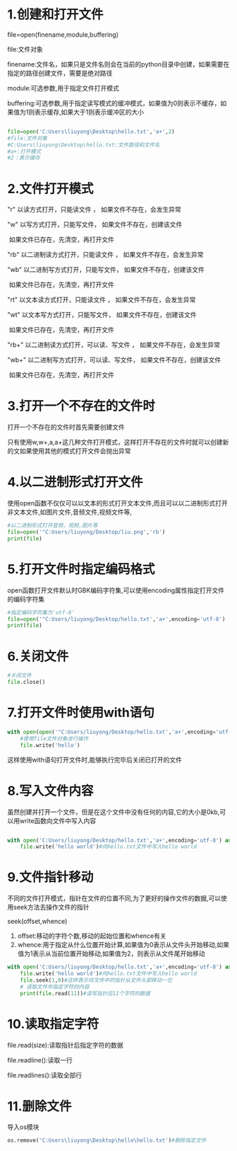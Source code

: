 # 1.创建和打开文件

file=open(finename,module,buffering)

file:文件对象

finename:文件名，如果只是文件名则会在当前的python目录中创建，如果需要在指定的路径创建文件，需要是绝对路径

module:可选参数,用于指定文件打开模式

buffering:可选参数,用于指定读写模式的缓冲模式，如果值为0则表示不缓存，如果值为1则表示缓存,如果大于1则表示缓冲区的大小

```python

file=open('C:Users\liuyong\Desktop\hello.txt','a+',2)
#file:文件对象
#C:Users\liuyong\Desktop\hello.txt:文件路径和文件名
#a+:打开模式
#2：表示缓存
```



# 2.文件打开模式

"r"  以读方式打开，只能读文件 ， 如果文件不存在，会发生异常   

"w" 以写方式打开，只能写文件， 如果文件不存在，创建该文件

​                           如果文件已存在，先清空，再打开文件

"rb"  以二进制读方式打开，只能读文件 ， 如果文件不存在，会发生异常   

"wb" 以二进制写方式打开，只能写文件， 如果文件不存在，创建该文件

​                           如果文件已存在，先清空，再打开文件

"rt"  以文本读方式打开，只能读文件 ， 如果文件不存在，会发生异常   

"wt" 以文本写方式打开，只能写文件， 如果文件不存在，创建该文件

​                           如果文件已存在，先清空，再打开文件

"rb+"  以二进制读方式打开，可以读、写文件 ， 如果文件不存在，会发生异常   

"wb+" 以二进制写方式打开，可以读、写文件， 如果文件不存在，创建该文件

​                           如果文件已存在，先清空，再打开文件

# 3.打开一个不存在的文件时

打开一个不存在的文件时首先需要创建文件

只有使用w,w+,a,a+这几种文件打开模式，这样打开不存在的文件时就可以创建新的文如果使用其他的模式打开文件会抛出异常 

# 4.以二进制形式打开文件

使用open函数不仅仅可以以文本的形式打开文本文件,而且可以以二进制形式打开非文本文件,如图片文件,音频文件,视频文件等,

```python
#以二进制形式打开音频，视频,图片等
file=open('"C:Users/liuyong/Desktop/liu.png','rb')
print(file)
```

# 5.打开文件时指定编码格式

open函数打开文件默认时GBK编码字符集,可以使用encoding属性指定打开文件的编码字符集

```python
#指定编码字符集为'utf-8'
file=open('"C:Users/liuyong/Desktop/hello.txt','a+',encoding='utf-8')
print(file)
```

# 6.关闭文件

```python
#关闭文件
file.close()
```

# 7.打开文件时使用with语句

```python
with open(open('"C:Users/liuyong/Desktop/hello.txt','a+',encoding='utf-8')) as file:
    #使用file文件对象进行操作
    file.write('hello')
```

这样使用with语句打开文件时,能够执行完毕后关闭已打开的文件

# 8.写入文件内容

虽然创建并打开一个文件，但是在这个文件中没有任何的内容,它的大小是0kb,可以用write函数向文件中写入内容

```python

with open('C:Users/liuyong/Desktop/hello.txt','a+',encoding='utf-8') as file:
    file.write('hello world')#向hello.txt文件中写入hello world
```

# 9.文件指针移动

不同的文件打开模式，指针在文件的位置不同,为了更好的操作文件的数据,可以使用seek方法去操作文件的指针

seek(offset,whence)

1. offset:移动的字符个数,移动的起始位置和whence有关
2. whence:用于指定从什么位置开始计算,如果值为0表示从文件头开始移动,如果值为1表示从当前位置开始移动,如果值为2，则表示从文件尾开始移动

```python
with open('C:Users/liuyong/Desktop/hello.txt','a+',encoding='utf-8') as file:
    file.write('hello world')#向hello.txt文件中写入hello world
    file.seek(1,0)#这样表示将文件中的指针从文件头部移动一位
    # 读取文件中指定字符的内容
    print(file.read(11))#读写指针后11个字符的数据
```

# 10.读取指定字符

file.read(size):读取指针后指定字符的数据

file.readline():读取一行

file.readlines():读取全部行

# 11.删除文件

导入os模块

```python
os.remove('C:Users\liuyong\Desktop\hello\hello.txt')#删除指定文件
```


